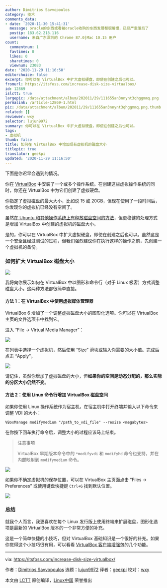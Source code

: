 ```yaml
---
author: Dimitrios Savvopoulos
category: 技术
comments_data:
- date: '2020-11-30 15:41:31'
  message: oracle的东西或者被oracle收购的东西发展都很缓慢，已经严重落后了
  postip: 183.62.218.116
  username: 来自广东深圳的 Chrome 87.0|Mac 10.15 用户
count:
  commentnum: 1
  favtimes: 0
  likes: 0
  sharetimes: 0
  viewnum: 23083
date: '2020-11-29 11:16:50'
editorchoice: false
excerpt: 你可以在 VirtualBox 中扩大虚拟硬盘，即使在创建之后也可以。
fromurl: https://itsfoss.com/increase-disk-size-virtualbox/
id: 12869
islctt: true
largepic: /data/attachment/album/202011/29/111655an3nnynt3qhggmmq.png
permalink: /article-12869-1.html
pic: /data/attachment/album/202011/29/111655an3nnynt3qhggmmq.png.thumb.jpg
related: []
reviewer: wxy
selector: lujun9972
summary: 你可以在 VirtualBox 中扩大虚拟硬盘，即使在创建之后也可以。
tags:
- 虚拟机
thumb: false
title: 如何在 VirtualBox 中增加现有虚拟机的磁盘大小
titlepic: true
translator: geekpi
updated: '2020-11-29 11:16:50'
---
```


下面是你迟早会遇到的情况。


你在 [VirtualBox](https://www.virtualbox.org/) 中安装了一个或多个操作系统。在创建这些虚拟操作系统的同时，你还在 VirtualBox 中为它们创建了虚拟硬盘。


你指定了虚拟磁盘的最大大小，比如说 15 或 20GB，但现在使用了一段时间后，你发现你的虚拟机已经没有空间了。


虽然[在 Ubuntu 和其他操作系统上有释放磁盘空间的方法](https://itsfoss.com/free-up-space-ubuntu-linux/)，但更稳健的处理方式是增加 VirtualBox 中创建的虚拟机的磁盘大小。


是的，你可以在 VirtualBox 中扩大虚拟硬盘，即使在创建之后也可以。虽然这是一个安全且经过测试的过程，但我们强烈建议你在执行这样的操作之前，先创建一个虚拟机的备份。


### 如何扩大 VirtualBox 磁盘大小


![](/data/attachment/album/202011/29/111655an3nnynt3qhggmmq.png)


我将向你展示如何在 VirtualBox 中以图形和命令行（对于 Linux 极客）方式调整磁盘大小。这两种方法都很简单直接。


#### 方法 1：在 VirtualBox 中使用虚拟媒体管理器


VirtualBox 6 增加了一个调整虚拟磁盘大小的图形化选项。你可以在 VirtualBox 主页的文件选项卡中找到它。


进入 “File -> Virtual Media Manager”：


![](/data/attachment/album/202011/29/111658ktukw88ryq84qu84.png)


在列表中选择一个虚拟机，然后使用 “Size” 滑块或输入你需要的大小值。完成后点击 “Apply”。


![](/data/attachment/album/202011/29/111700junb1trr4vn11nvm.png)


请记住，虽然你增加了虚拟磁盘的大小，但**如果你的空间是动态分配的，那么实际的分区大小仍然不变**。


#### 方法 2：使用 Linux 命令行增加 VirtualBox 磁盘空间


如果你使用 Linux 操作系统作为宿主机，在宿主机中打开终端并输入以下命令来调整 VDI 的大小：



```
VBoxManage modifymedium "/path_to_vdi_file" --resize <megabytes>

```

在你按下回车执行命令后，调整大小的过程应该马上结束。



> 
> 注意事项
> 
> 
> VirtualBox 早期版本命令中的 `*modifyvdi` 和 `modifyhd` 命令也支持，并在内部映射到 `modifymedium` 命令。
> 
> 
> 


![](/data/attachment/album/202011/29/111704e13395135qld3u25.png)


如果你不确定虚拟机的保存位置，可以在 VirtualBox 主页面点击 “Files -> Preferences” 或使用键盘快捷键 `Ctrl+G` 找到默认位置。


![](/data/attachment/album/202011/29/111739hwoasyawallsvj2s.png)


### 总结


就我个人而言，我更喜欢在每个 Linux 发行版上使用终端来扩展磁盘，图形化选项是最新的 VirtualBox 版本的一个非常方便的补充。


这是一个简单快捷的小技巧，但对 VirtualBox 基础知识是一个很好的补充。如果你觉得这个小技巧很有用，可以看看 [VirtualBox 客户端增强包](https://itsfoss.com/install-fedora-in-virtualbox/)的几个功能。




---


via: <https://itsfoss.com/increase-disk-size-virtualbox/>


作者：[Dimitrios Savvopoulos](https://itsfoss.com/author/dimitrios/) 选题：[lujun9972](https://github.com/lujun9972) 译者：[geekpi](https://github.com/geekpi) 校对：[wxy](https://github.com/wxy)


本文由 [LCTT](https://github.com/LCTT/TranslateProject) 原创编译，[Linux中国](https://linux.cn/) 荣誉推出